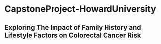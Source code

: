 # CapstoneProject-HowardUniversity
Exploring The Impact of Family History and Lifestyle Factors on Colorectal Cancer Risk
---
